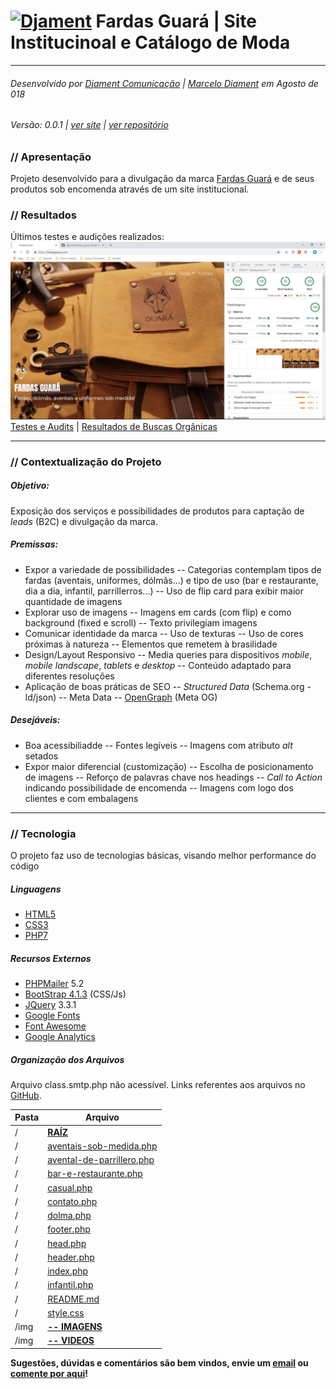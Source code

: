 # [![Djament](https://djament.com.br/favicons/favicon-32x32.png)](https://djament.com.br) Fardas Guará | Site Institucinoal e Catálogo de Moda
___
###### Desenvolvido por [Djament Comunicação] | [Marcelo Diament] em Agosto de 018
###### Versão: 0.0.1 | [ver site] | [ver repositório]

### // Apresentação
Projeto desenvolvido para a divulgação da marca [Fardas Guará] e de seus produtos sob encomenda através de um site institucional.

### // Resultados
Últimos testes e audições realizados:
[![Djament](https://raw.githubusercontent.com/Djament/fardas-guara/master/testes-audits/audits-seo-e-performance/google-chrome-audit-mobile-20180929.JPG)](https://github.com/Djament/fardas-guara/tree/master/testes-audits)
[Testes e Audits] | [Resultados de Buscas Orgânicas]


---

### // Contextualização do Projeto

##### Objetivo:
Exposição dos serviços e possibilidades de produtos para captação de *leads* (B2C) e divulgação da marca.

##### Premissas:
- Expor a variedade de possibilidades
-- Categorias contemplam tipos de fardas (aventais, uniformes, dólmãs...) e tipo de uso (bar e restaurante, dia a dia, infantil, parrillerros...)
-- Uso de flip card para exibir maior quantidade de imagens
- Explorar uso de imagens
-- Imagens em cards (com flip) e como background (fixed e scroll)
-- Texto privilegiam imagens
- Comunicar identidade da marca
-- Uso de texturas
-- Uso de cores próximas à natureza
-- Elementos que remetem à brasilidade
- Design/Layout Responsivo
-- Media queries para dispositivos *mobile*, *mobile landscape*, *tablets* e *desktop*
-- Conteúdo adaptado para diferentes resoluções
- Aplicação de boas práticas de SEO
-- *Structured Data* (Schema.org - ld/json)
-- Meta Data
-- [OpenGraph] (Meta OG)


##### Desejáveis:
- Boa acessibiliadde
-- Fontes legíveis
-- Imagens com atributo *alt* setados
- Expor maior diferencial (customização)
-- Escolha de posicionamento de imagens
-- Reforço de palavras chave nos headings
-- *Call to Action* indicando possibilidade de encomenda
-- Imagens com logo dos clientes e com embalagens

---

### // Tecnologia
O projeto faz uso de tecnologias básicas, visando melhor performance do código

##### Linguagens
- [HTML5]
- [CSS3]
- [PHP7]

##### Recursos Externos
- [PHPMailer] 5.2
- [BootStrap 4.1.3] (CSS/Js)
- [JQuery] 3.3.1
- [Google Fonts]
- [Font Awesome]
- [Google Analytics]


##### Organização dos Arquivos

Arquivo class.smtp.php não acessível. Links referentes aos arquivos no [GitHub].

| Pasta | Arquivo |
| ------ | ------ |
| / | [**RAÍZ**][root] |
| / | [aventais-sob-medida.php][aventais] |
| / | [avental-de-parrillero.php][parrillero] |
| / | [bar-e-restaurante.php][bar-e-restaurante] |
| / | [casual.php][casual] |
| / | [contato.php][contato] |
| / | [dolma.php][dolma] |
| / | [footer.php][footer] |
| / | [head.php][head] |
| / | [header.php][header] |
| / | [index.php][index] |
| / | [infantil.php][infantil] |
| / | [README.md][readme] |
| / | [style.css][style] |
| /img | [**-- IMAGENS**][img] |
| /img | [**-- VIDEOS**][video] |



**Sugestões, dúvidas e comentários são bem vindos, envie um [email] ou [comente por aqui][issue]!**

   [Marcelo Diament]: <https://github.com/Marcelo-Diament>
   [Djament Comunicação]: <https://djament.com.br>
   [Fardas Guará]: <http://fardasguara.com.br>
   [email]: <mailto:contato@djament.com.br>
   [ver site]: <https://fardasguara.com.br/index.php>
   [ver repositório]: <https://github.com/Djament/fardas-guara>
   [root]: <https://github.com/Djament/fardas-guara>
   [aventais]: <https://github.com/Djament/fardas-guara/aventais-sob-medida.php>
   [parrillero]: <https://github.com/Djament/fardas-guara/avental-de-parrillero.php>
   [bar-e-restaurante]: <https://github.com/Djament/fardas-guara/bar-e-restaurante.php>
   [casual]: <https://github.com/Djament/fardas-guara/casual.php>
   [contato]: <https://github.com/Djament/fardas-guara/contato.php>
   [dolma]: <https://github.com/Djament/fardas-guara/dolma.php>
   [footer]: <https://github.com/Djament/fardas-guara/footer.php>
   [head]: <https://github.com/Djament/fardas-guara/head.php>
   [header]: <https://github.com/Djament/fardas-guara/header.php>
   [index]: <https://github.com/Djament/fardas-guara/index.php>
   [infantil]: <https://github.com/Djament/fardas-guara/infantil.php>
   [dolma]: <https://github.com/Djament/fardas-guara/infantil.php>
   [readme]: <https://github.com/Djament/fardas-guara/blob/master/README.md>
   [style]: <https://github.com/Djament/fardas-guara/blob/master/style.css>
   [cssmin]: <https://github.com/Djament/fardas-guara/blob/master/style.min.css>
   [img]: <https://github.com/Djament/fardas-guara/tree/master/img>
   [video]: <https://github.com/Djament/fardas-guara/tree/master/video>
   [issue]: <https://github.com/Djament/fardas-guara/issues/new>
   [GoogleAds]: <https://ads.google.com>
   [HTML5]: <https://www.w3.org/html/>
   [CSS3]: <https://www.w3.org/Style/CSS/>
   [PHP7]: <https://secure.php.net/>
   [PHPMailer]: <https://github.com/PHPMailer>
   [BootStrap 4.1.3]: <https://getbootstrap.com/docs/4.1/getting-started/introduction/>
   [Google Fonts]: <https://fonts.google.com/>
   [Poiret One]: <https://fonts.google.com/specimen/Poiret+One>
   [Font Awesome]: <https://fontawesome.com/>
   [Google Analytics]: <https://analytics.google.com/analytics/web/>
   [Testes e Audits]: <https://github.com/Djament/costureira-cenografia/tree/master/testes-audits/audits-seo-e-performance>
   [Resultados de Buscas Orgânicas]: <https://github.com/Djament/costureira-cenografia/tree/master/testes-audits/google%20search>
   [OpenGraph]: <http://ogp.me/>
   [GitHub]: <https://github.com/>
   [JQuery]: <https://jquery.com/>
